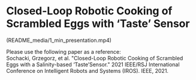 # Closed-Loop Robotic Cooking of Scrambled Eggs with ‘Taste’ Sensor <br />

(README_media/1_min_presentation.mp4)




Please use the following paper as a reference: <br />
Sochacki, Grzegorz, et al. "Closed-Loop Robotic Cooking of Scrambled Eggs with a Salinity-based ‘Taste’Sensor." 2021 IEEE/RSJ International Conference on Intelligent Robots and Systems (IROS). IEEE, 2021.  <br />
